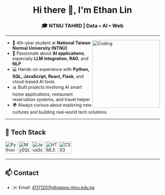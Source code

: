 <h1 align="center">Hi there 👋, I'm Ethan Lin</h1>
<h3 align="center">🎓 NTNU TAHRD | Data • AI • Web</h3>

---

<img align="right" alt="Coding" width="220" src="https://media.giphy.com/media/qgQUggAC3Pfv687qPC/giphy.gif">

- 🏫 4th-year student at **National Taiwan Normal University (NTNU)**
- 🤖 Passionate about **AI applications**, especially **LLM integration**, **RAG**, and **NLP**
- 💻 Hands-on experience with **Python, SQL, JavaScript, React, Flask**, and cloud-based AI tools
- 📊 Built projects involving AI smart home applications, restaurant reservation systems, and travel helper
- 🌍 Always curious about exploring new cultures and building real-world tech solutions  

---

## 🚀 Tech Stack

<p align="left">
  <img src="https://cdn.jsdelivr.net/gh/devicons/devicon/icons/python/python-original.svg" width="40" height="40" alt="Python"/>
  <!--<img src="https://cdn.jsdelivr.net/gh/devicons/devicon/icons/c/c-original.svg" width="40" height="40" alt="C"/>
  <img src="https://cdn.jsdelivr.net/gh/devicons/devicon/icons/csharp/csharp-original.svg" width="40" height="40" alt="C#" />
  <img src="https://cdn.jsdelivr.net/gh/devicons/devicon/icons/visualstudio/visualstudio-plain.svg" width="40" height="40" alt="Visual Basic"/> -->
  <img src="https://cdn.jsdelivr.net/gh/devicons/devicon/icons/mysql/mysql-original.svg" width="40" height="40" alt="MySQL"/>
  <img src="https://cdn.jsdelivr.net/gh/devicons/devicon/icons/javascript/javascript-original.svg" width="40" height="40" alt="JavaScript"/>
  <img src="https://cdn.jsdelivr.net/gh/devicons/devicon/icons/html5/html5-original.svg" width="40" height="40" alt="HTML5"/>
  <img src="https://cdn.jsdelivr.net/gh/devicons/devicon/icons/css3/css3-original.svg" width="40" height="40" alt="CSS3"/>
</p>

---

 <!---## 📌 Featured Projects

### 🧳 [Travel Helper](https://web-main-172e.onrender.com/)
A **React-based travel planning assistant** that helps users search for attractions, view details, and organize itineraries with integrated map support.

### 🍽️ [Restaurant Reservation System](https://github.com/your-github-username/restaurant-reservation)
A web-based reservation system built with **Flask** and **MySQL**, allowing users to create, view, edit, and manage restaurant bookings. 

--- -->

## 📫 Contact

- ✉️ Email: 41171207h@gapps.ntnu.edu.tw
 <!--- 💼 LinkedIn: [your-linkedin-profile](https://linkedin.com/in/your-profile) -->
